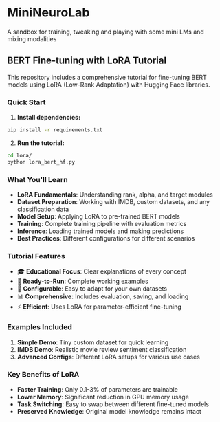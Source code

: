 # MiniNeuroLab
A sandbox for training, tweaking and playing with some mini LMs and mixing modalities

## BERT Fine-tuning with LoRA Tutorial

This repository includes a comprehensive tutorial for fine-tuning BERT models using LoRA (Low-Rank Adaptation) with Hugging Face libraries.

### Quick Start

1. **Install dependencies:**
```bash
pip install -r requirements.txt
```

2. **Run the tutorial:**
```bash
cd lora/
python lora_bert_hf.py
```

### What You'll Learn

- **LoRA Fundamentals**: Understanding rank, alpha, and target modules
- **Dataset Preparation**: Working with IMDB, custom datasets, and any classification data
- **Model Setup**: Applying LoRA to pre-trained BERT models
- **Training**: Complete training pipeline with evaluation metrics
- **Inference**: Loading trained models and making predictions
- **Best Practices**: Different configurations for different scenarios

### Tutorial Features

- 🎓 **Educational Focus**: Clear explanations of every concept
- 🚀 **Ready-to-Run**: Complete working examples
- 🔧 **Configurable**: Easy to adapt for your own datasets
- 📊 **Comprehensive**: Includes evaluation, saving, and loading
- ⚡ **Efficient**: Uses LoRA for parameter-efficient fine-tuning

### Examples Included

1. **Simple Demo**: Tiny custom dataset for quick learning
2. **IMDB Demo**: Realistic movie review sentiment classification
3. **Advanced Configs**: Different LoRA setups for various use cases

### Key Benefits of LoRA

- **Faster Training**: Only 0.1-3% of parameters are trainable
- **Lower Memory**: Significant reduction in GPU memory usage
- **Task Switching**: Easy to swap between different fine-tuned models
- **Preserved Knowledge**: Original model knowledge remains intact
